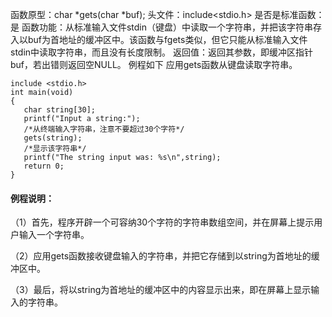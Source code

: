 函数原型：char *gets(char *buf);
头文件：include<stdio.h>
是否是标准函数：是
函数功能：从标准输入文件stdin（键盘）中读取一个字符串，并把该字符串存入以buf为首地址的缓冲区中。该函数与fgets类似，但它只能从标准输入文件stdin中读取字符串，而且没有长度限制。
返回值：返回其参数，即缓冲区指针buf，若出错则返回空NULL。
例程如下 应用gets函数从键盘读取字符串。
```  
include <stdio.h>
int main(void)
{
   char string[30];
   printf("Input a string:");
   /*从终端输入字符串，注意不要超过30个字符*/
   gets(string);
   /*显示该字符串*/
   printf("The string input was: %s\n",string);
   return 0;
}
```

#### 例程说明：

（1）首先，程序开辟一个可容纳30个字符的字符串数组空间，并在屏幕上提示用户输入一个字符串。

（2）应用gets函数接收键盘输入的字符串，并把它存储到以string为首地址的缓冲区中。

（3）最后，将以string为首地址的缓冲区中的内容显示出来，即在屏幕上显示输入的字符串。
